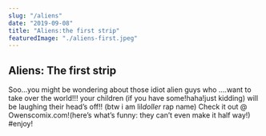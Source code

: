 ```yaml
---
slug: "/aliens"
date: "2019-09-08"
title: "Aliens:the first strip"
featuredImage: "./aliens-first.jpeg"
---
```


## Aliens: The first strip

Soo…you might be wondering about those idiot alien  guys who ….want to take over the world!!! your children (if you have some!haha!just kidding) will be laughing their head’s off!! (btw i am lil$doller$ rap name) Check  it out @ Owenscomix.com!(here’s what’s funny: they can’t  even make it half way!) #enjoy!

